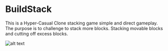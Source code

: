 # BuildStack

This is a Hyper-Casual Clone stacking game simple and direct gameplay. The purpose is to challenge to stack more blocks. Stacking movable blocks and cutting off excess blocks.

![alt text](https://i.hizliresim.com/93l6jhr.PNG)
